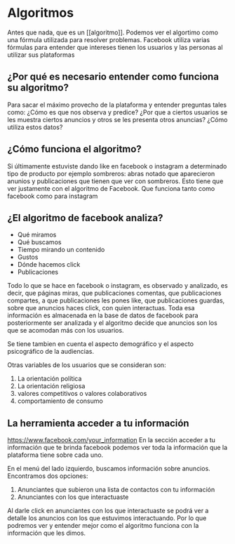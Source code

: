 # Algoritmos

Antes que nada, que es un [[algoritmo]]. Podemos ver el algortimo como una fórmula utilizada para resolver problemas. 
Facebook utiliza varias fórmulas para entender que intereses tienen los usuarios y las personas al utilizar sus plataformas 

## ¿Por qué es necesario entender como funciona su algoritmo?
Para sacar el máximo provecho de la plataforma y entender preguntas tales como: 
¿Cómo es que nos observa y predice?
¿Por que a ciertos usuarios se les muestra ciertos anuncios y otros se les presenta otros anuncias?
¿Cómo utiliza estos datos?

## ¿Cómo funciona el algoritmo?
Si últimamente estuviste dando like en facebook o instagram a determinado tipo de producto por ejemplo sombreros: abras notado que aparecieron anunios y publicaciones que tienen que ver con sombreros. Esto tiene que ver justamente con el algoritmo de Facebook. Que funciona tanto como facebook como para instagram

## ¿El algoritmo de facebook analiza?
- Qué miramos
- Qué buscamos
- Tiempo mirando un contenido
- Gustos
- Dónde hacemos click
- Publicaciones

Todo lo que se hace en facebook o instagram, es observado y analizado, es decir, que páginas miras, que publicaciones comentas, que publicaciones compartes, a que publicaciones les pones like, que publicaciones guardas, sobre que anuncios haces click, con quien interactuas. Toda esa información es almacenada en la base de datos de facebook para posteriormente ser analizada y el algoritmo decide que anuncios son los que se acomodan más con los usuarios.

Se tiene tambien en cuenta el aspecto demográfico y  el aspecto psicográfico de la audiencias.

Otras variables de los usuarios que se consideran son:
1. La orientación política
2. La orientación religiosa
3. valores competitivos o valores colaborativos
4. comportamiento de consumo

## La herramienta acceder a tu información
https://www.facebook.com/your_information
En la sección acceder a tu información que te brinda facebook podemos ver toda la información que la plataforma tiene sobre cada uno.

En el menú del lado izquierdo, buscamos información sobre anuncios. Encontramos dos opciones:

1. Anunciantes que subieron una lista de contactos con tu información
2. Anunciantes con los que interactuaste

Al darle click en anunciantes con los que interactuaste se podrá ver a detalle los anuncios con los que estuvimos interactuando. Por lo que podremos ver y entender mejor como el algoritmo funciona con la información que les dimos.